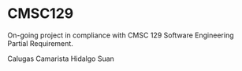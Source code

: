 # CMSC129
On-going project in compliance with CMSC 129 Software Engineering Partial Requirement.

Calugas
Camarista
Hidalgo
Suan
